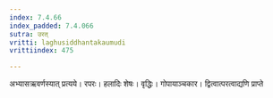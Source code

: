 ```yaml
---
index: 7.4.66
index_padded: 7.4.066
sutra: उरत्‌
vritti: laghusiddhantakaumudi
vrittiindex: 475

---
```

अभ्यासऋवर्णस्यात् प्रत्यये। रपरः। हलादिः शेषः। वृद्धिः। गोपायाञ्चकार। द्वित्वात्परत्वाद्यणि प्राप्ते